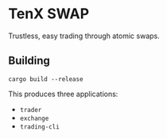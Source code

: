 # TenX SWAP

Trustless, easy trading through atomic swaps.

## Building

`cargo build --release`

This produces three applications:

- `trader`
- `exchange`
- `trading-cli`
